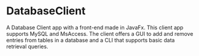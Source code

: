 # DatabaseClient
A Database Client app with a front-end made in JavaFx. This client app supports MySQL and MsAccess. The client offers a GUI to add and remove entries from tables in a database and a CLI that supports basic data retrieval queries.
